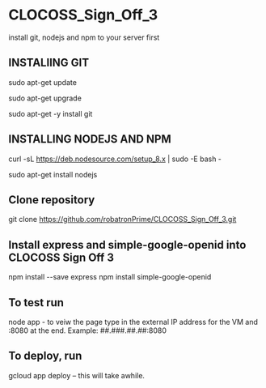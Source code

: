 # CLOCOSS_Sign_Off_3

install git, nodejs and npm to your server first 

## INSTALlING GIT
sudo apt-get update 

sudo apt-get upgrade 

sudo apt-get -y install git

## INSTALLING NODEJS AND NPM
curl -sL https://deb.nodesource.com/setup_8.x | sudo -E bash - 

sudo apt-get install nodejs

## Clone repository
git clone https://github.com/robatronPrime/CLOCOSS_Sign_Off_3.git

## Install express and simple-google-openid into CLOCOSS Sign Off 3
npm install --save express
npm install simple-google-openid

## To test run
node app - to veiw the page type in the external IP address for the VM and :8080 at the end. Example: ##.###.##.##:8080

## To deploy, run 
gcloud app deploy – this will take awhile.
